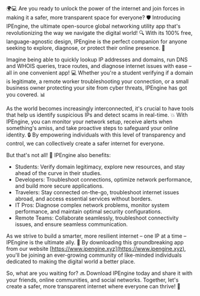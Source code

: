 🌍💻 Are you ready to unlock the power of the internet and join forces in making it a safer, more transparent space for everyone? 🛡️ Introducing IPEngine, the ultimate open-source global networking utility app that's revolutionizing the way we navigate the digital world! 🔍 With its 100% free, language-agnostic design, IPEngine is the perfect companion for anyone seeking to explore, diagnose, or protect their online presence. 📡

Imagine being able to quickly lookup IP addresses and domains, run DNS and WHOIS queries, trace routes, and diagnose internet issues with ease – all in one convenient app! 💻 Whether you're a student verifying if a domain is legitimate, a remote worker troubleshooting your connection, or a small business owner protecting your site from cyber threats, IPEngine has got you covered. 📊

As the world becomes increasingly interconnected, it's crucial to have tools that help us identify suspicious IPs and detect scams in real-time. 💥 With IPEngine, you can monitor your network setup, receive alerts when something's amiss, and take proactive steps to safeguard your online identity. 🔒 By empowering individuals with this level of transparency and control, we can collectively create a safer internet for everyone.

But that's not all! 🤔 IPEngine also benefits:

* Students: Verify domain legitimacy, explore new resources, and stay ahead of the curve in their studies.
* Developers: Troubleshoot connections, optimize network performance, and build more secure applications.
* Travelers: Stay connected on-the-go, troubleshoot internet issues abroad, and access essential services without borders.
* IT Pros: Diagnose complex network problems, monitor system performance, and maintain optimal security configurations.
* Remote Teams: Collaborate seamlessly, troubleshoot connectivity issues, and ensure seamless communication.

As we strive to build a smarter, more resilient internet – one IP at a time – IPEngine is the ultimate ally. 🌟 By downloading this groundbreaking app from our website [https://www.ipengine.xyz](https://www.ipengine.xyz), you'll be joining an ever-growing community of like-minded individuals dedicated to making the digital world a better place.

So, what are you waiting for? 🔜 Download IPEngine today and share it with your friends, online communities, and social networks. Together, let's create a safer, more transparent internet where everyone can thrive! 🌈